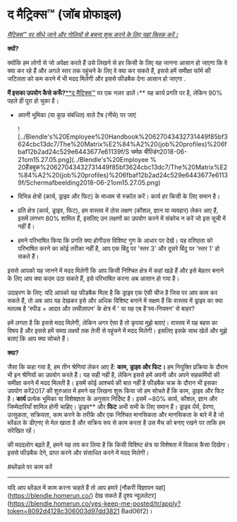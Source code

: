 # द मैट्रिक्स™ (जॉब प्रोफाइल)

[*मैट्रिक्स™ पर सीधे जाने और गोलियों से बचना शुरू करने के लिए यहां क्लिक करें।*](https://docs.google.com/spreadshields/d/1HO4cEH0dguBywUzjT3FMUSGiJbgGjOQDdaILl0BaJME/edit#gid=1108390117)

**क्यों?**

क्योंकि हम लोगों से जो अपेक्षा करते हैं उसे लिखने से हर किसी के लिए यह जानना आसान हो जाएगा कि वे क्या कर रहे हैं और अगले स्तर तक पहुंचने के लिए वे क्या कर सकते हैं, इससे हमें समीक्षा फॉर्म की जटिलता को कम करने में भी मदद मिलेगी और इससे फीडबैक देना आसान हो जाएगा .

**मैं इसका उपयोग कैसे करूँ?**[**द मैट्रिक्स™](https://docs.google.com/spreadशीटs/d/1HO4cEH0dguBywUzjT3FMUSGiJbgGjOQDdaILl0BaJME/edit?usp=sharing) पर एक नज़र डालें।** यह कार्य प्रगति पर है, लेकिन 90% पहले ही पूरा हो चुका है।

- अपनी भूमिका (या कुछ संबंधित) वाले टैब (नीचे) पर जाएं
    
    ![../Blendle's%20Employee%20Handbook%20627043432731449f85bf3624cbc13dc7/The%20Matrix%E2%84%A2%20(job%20profiles)%206fbaf12b2ad24c529e6443677e61139f/S चर्मफ़ बील्डिंग2018-06-21om15.27.05.png](../Blendle's%20Employee % 20हैंडबुक%20627043432731449f85bf3624cbc13dc7/The%20Matrix%E2%84%A2%20(job%20profiles)%206fbaf12b2ad24c529e6443677e61139f/Schermafbeelding2018-06-21om15.27.05.png)
    
- विभिन्न क्षेत्रों (कार्य, ड्राइव और फिट) के माध्यम से स्क्रॉल करें। कार्य हर किसी के लिए समान है।
- प्रति क्षेत्र (कार्य, ड्राइव, फिट), हम वास्तव में ठोस लक्षण (कौशल, ज्ञान या व्यवहार) लेकर आए हैं, इसमें लगभग 80% शामिल हैं, इसलिए उन लक्षणों का उपयोग करने में संकोच न करें जो इस सूची में नहीं हैं।
- हमने परिभाषित किया कि प्रगति क्या होगीउस विशिष्ट गुण के आधार पर देखें। यह वरिष्ठता को परिभाषित करने का कोई तरीका नहीं है, आप एक बिंदु पर 'स्तर 3' और दूसरे बिंदु पर 'स्तर 1' हो सकते हैं।

इससे आपको यह जानने में मदद मिलेगी कि आप किसी निश्चित क्षेत्र में कहां खड़े हैं और इसे बेहतर बनाने के लिए आप क्या कदम उठा सकते हैं, इसे परिभाषित करना अब आसान हो गया है।

उदाहरण के लिए: यदि आपको यह फीडबैक मिला है कि ड्राइव एक ऐसी चीज है जिस पर आप काम कर सकते हैं, तो अब आप यह देखकर इसे और अधिक विशिष्ट बनाने में सक्षम हैं कि वास्तव में ड्राइव का क्या मतलब है 'स्पीड = आदत और लचीलापन' के क्षेत्र में ' या यह एब है'स्व-नियमन' से बाहर?

हमें लगता है कि इससे मदद मिलेगी, लेकिन अगर ऐसा है तो कृपया मुझे बताएं। वास्तव में यह बहस का विषय है और इससे हमें समग्र लक्ष्यों तक तेजी से पहुंचने में मदद मिलेगी। इसलिए इसके साथ खेलें और मुझे बताएं कि आप क्या सोचते हैं।

**क्या?**

जैसा कि कहा गया है, हम तीन श्रेणियां लेकर आए हैं: **काम, ड्राइव और फिट।** हम नियुक्ति प्रक्रिया के दौरान भी इन श्रेणियों का उपयोग करते हैं। यह सही नहीं है, लेकिन इससे हमें अपनी और अपने सहकर्मियों की समीक्षा करने में मदद मिलती है। इसमें कोई आश्चर्य की बात नहीं है फीडबैक चक्र के दौरान भी इसका उपयोग करें2017 की शुरुआत में हमने वह लिखना शुरू किया जो हम सोचते हैं कि काम, ड्राइव और फिट है। **कार्य** प्रत्येक भूमिका या विशेषज्ञता के अनुसार निर्दिष्ट है। इसमें ~80% कार्य, कौशल, ज्ञान और जिम्मेदारियाँ शामिल होनी चाहिए। ड्राइव** और **फिट** अभी सभी के लिए समान हैं। ड्राइव धैर्य, प्रेरणा, उत्सुकता, सक्रियता, काम करने के तरीके और एक निश्चित मानसिकता और मानसिकता के बारे में है जो ब्लेंडल के डीएनए से मेल खाता है और सक्रिय रूप से काम करता है उस मैच को बनाए रखने पर ताकि हम संरेखित रहें।

की मददलोग बढ़ते हैं, हमने यह तय कर लिया है कि किसी विशिष्ट क्षेत्र या विशेषता में विकास कैसा दिखेगा। इससे फीडबैक देने, प्राप्त करने और संसाधित करने में मदद मिलेगी।

#ब्लेंडले पर काम करें

---

यदि आप ब्लेंडल में काम करना चाहते हैं तो आप हमारे [नौकरी विज्ञापन यहां] (https://blendle.homerun.co/) देख सकते हैं दृश्य न्यूज़लेटर](https://blendle.homerun.co/yes-keep-me-posted/tr/apply?token=8092d4128c306003d97dd3821 Bad06f2)।
